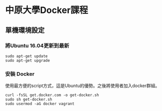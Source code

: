 # 中原大學Docker課程

## 單機環境設定

### 將Ubuntu 16.04更新到最新

```
sudo apt-get update
sudo apt-get upgrade
```
### 安裝 Docker

使用最方便的script方式，這是Ubuntu的優勢。之後將使用者加入docker群組。

```
curl -fsSL get.docker.com -o get-docker.sh
sudo sh get-docker.sh
sudo usermod -aG docker vagrant
```
